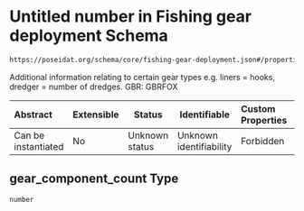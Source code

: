 # Untitled number in Fishing gear deployment Schema

```txt
https://poseidat.org/schema/core/fishing-gear-deployment.json#/properties/gear_component_count
```

Additional information relating to certain gear types e.g. liners = hooks, dredger = number of dredges. GBR: GBRFOX


| Abstract            | Extensible | Status         | Identifiable            | Custom Properties | Additional Properties | Access Restrictions | Defined In                                                                                         |
| :------------------ | ---------- | -------------- | ----------------------- | :---------------- | --------------------- | ------------------- | -------------------------------------------------------------------------------------------------- |
| Can be instantiated | No         | Unknown status | Unknown identifiability | Forbidden         | Allowed               | none                | [fishing-gear-deployment.json\*](schemas/core/fishing-gear-deployment.json "open original schema") |

## gear_component_count Type

`number`
